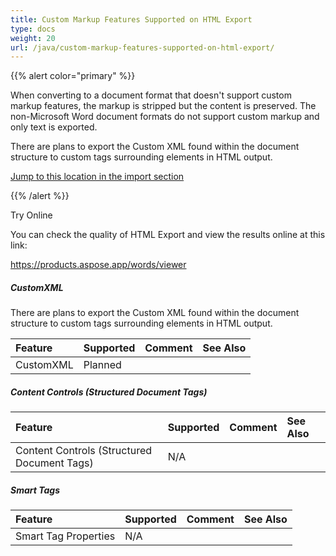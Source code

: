 ```yaml
---
title: Custom Markup Features Supported on HTML Export
type: docs
weight: 20
url: /java/custom-markup-features-supported-on-html-export/
---
```


{{% alert color="primary" %}} 

When converting to a document format that doesn't support custom markup features, the markup is stripped but the content is preserved. The non-Microsoft Word document formats do not support custom markup and only text is exported.

There are plans to export the Custom XML found within the document structure to custom tags surrounding elements in HTML output.

[Jump to this location in the import section](/words/java/custom-markup-features-supported-on-html-import/)

{{% /alert %}} 

Try Online

You can check the quality of HTML Export and view the results online at this link:

<https://products.aspose.app/words/viewer>


##### **CustomXML**
There are plans to export the Custom XML found within the document structure to custom tags surrounding elements in HTML output.

|**Feature**|**Supported**|**Comment**|**See Also**|
| :- | :- | :- | :- |
|CustomXML|Planned| | |

##### **Content Controls (Structured Document Tags)**

|**Feature**|**Supported**|**Comment**|**See Also**|
| :- | :- | :- | :- |
|Content Controls (Structured Document Tags)|N/A| | |

##### **Smart Tags**

|**Feature**|**Supported**|**Comment**|**See Also**|
| :- | :- | :- | :- |
|Smart Tag Properties|N/A| | |

